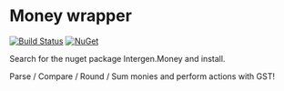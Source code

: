 # Money wrapper

[![Build Status](https://travis-ci.org/jonocairns/csharp-money.svg?branch=master)](https://travis-ci.org/jonocairns/csharp-money)
[![NuGet](https://img.shields.io/nuget/v/Intergen.Money.svg)](https://www.nuget.org/packages/Intergen.Money/1.0.0)

Search for the nuget package Intergen.Money and install.

Parse / Compare / Round / Sum  monies and perform actions with GST!

